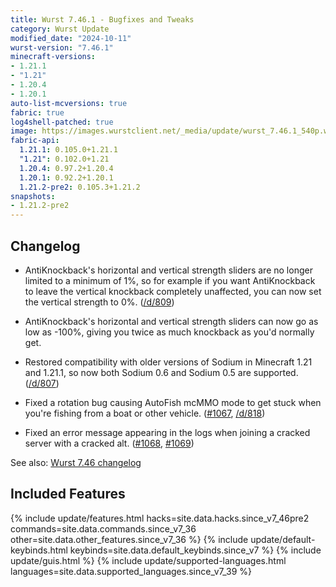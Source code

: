 ```yaml
---
title: Wurst 7.46.1 - Bugfixes and Tweaks
category: Wurst Update
modified_date: "2024-10-11"
wurst-version: "7.46.1"
minecraft-versions:
- 1.21.1
- "1.21"
- 1.20.4
- 1.20.1
auto-list-mcversions: true
fabric: true
log4shell-patched: true
image: https://images.wurstclient.net/_media/update/wurst_7.46.1_540p.webp
fabric-api:
  1.21.1: 0.105.0+1.21.1
  "1.21": 0.102.0+1.21
  1.20.4: 0.97.2+1.20.4
  1.20.1: 0.92.2+1.20.1
  1.21.2-pre2: 0.105.3+1.21.2
snapshots:
- 1.21.2-pre2
---
```

## Changelog

- AntiKnockback's horizontal and vertical strength sliders are no longer limited to a minimum of 1%, so for example if you want AntiKnockback to leave the vertical knockback completely unaffected, you can now set the vertical strength to 0%. ([/d/809](https://wurstforum.net/d/809-0-100-antiknockback))

- AntiKnockback's horizontal and vertical strength sliders can now go as low as -100%, giving you twice as much knockback as you'd normally get.

- Restored compatibility with older versions of Sodium in Minecraft 1.21 and 1.21.1, so now both Sodium 0.6 and Sodium 0.5 are supported. ([/d/807](https://wurstforum.net/d/807)) <meta name="affected_hacks" content="X-Ray">

- Fixed a rotation bug causing AutoFish mcMMO mode to get stuck when you're fishing from a boat or other vehicle. ([#1067](https://github.com/Wurst-Imperium/Wurst7/issues/1067), [/d/818](https://wurstforum.net/d/818))

- Fixed an error message appearing in the logs when joining a cracked server with a cracked alt. ([#1068](https://github.com/Wurst-Imperium/Wurst7/issues/1068), [#1069](https://github.com/Wurst-Imperium/Wurst7/pull/1069))

See also: [Wurst 7.46 changelog](/updates/wurst-7-46/)

## Included Features

{% include update/features.html hacks=site.data.hacks.since_v7_46pre2 commands=site.data.commands.since_v7_36 other=site.data.other_features.since_v7_36 %}
{% include update/default-keybinds.html keybinds=site.data.default_keybinds.since_v7 %}
{% include update/guis.html %}
{% include update/supported-languages.html languages=site.data.supported_languages.since_v7_39 %}
